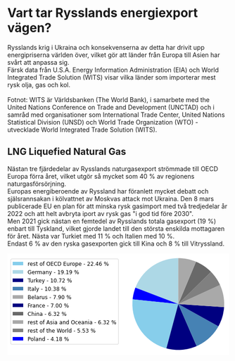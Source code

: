# Vart tar Rysslands energiexport vägen?
Rysslands krig i Ukraina och konsekvenserna av detta har drivit upp energipriserna världen över, vilket gör att länder från Europa till Asien har svårt att anpassa sig.
<br>
Färsk data från U.S.A. Energy Information Administration (EIA) och World Integrated Trade Solution (WITS) visar vilka länder som importerar mest rysk olja, gas och kol.
<br>
<br>
Fotnot: WITS är Världsbanken (The World Bank), i samarbete med the United Nations Conference on Trade and Development (UNCTAD) och i samråd med organisationer som International Trade Center, United Nations Statistical Division (UNSD) och World Trade Organization (WTO) - utvecklade World Integrated Trade Solution (WITS).
<br>
## LNG Liquefied Natural Gas
Nästan tre fjärdedelar av Rysslands naturgasexport strömmade till OECD Europa förra året, vilket utgör så mycket som 40 % av regionens naturgasförsörjning.
<br>
Europas energiberoende av Ryssland har föranlett mycket debatt och själsrannsakan i kölvattnet av Moskvas attack mot Ukraina. Den 8 mars publicerade EU en plan för att minska rysk gasimport med två tredjedelar år 2022 och att helt avbryta iport av rysk gas "i god tid före 2030".
<br>
Men 2021 gick nästan en femtedel av Rysslands totala gasexport (19 %) enbart till Tyskland, vilket gjorde landet till den största enskilda mottagaren för året. Nästa var Turkiet med 11 % och Italien med 10 %.
<br>
Endast 6 % av den ryska gasexporten gick till Kina och 8 % till Vitryssland.

![Piechart LNG](https://github.com/IoT-Dude/blogg_mtrl/blob/main/piechart_rysk_LNG.png)

